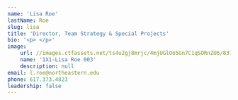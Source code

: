 ```yaml
---
name: 'Lisa Roe'
lastName: Roe
slug: lisa
title: 'Director, Team Strategy & Special Projects'
bio: '<p> </p>'
image:
    url: //images.ctfassets.net/ts4u2gj8mrjc/4mjUGlOo5Gn7C1qSORnZU6/8313b5822f4f161ab7394100c6d3e8d4/1X1-Lisa_Roe_003.jpg
    name: '1X1-Lisa Roe 003'
    description: null
email: l.roe@northeastern.edu
phone: 617.373.4823
leadership: false
---
```

